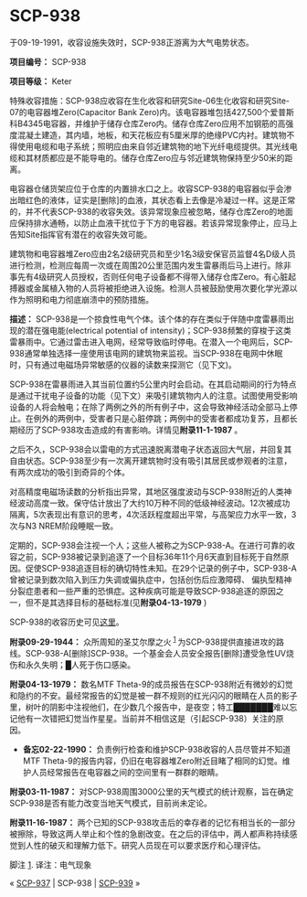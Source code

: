 # SCP-938
                        




于09-19-1991，收容设施失效时，SCP-938正游离为大气电势状态。



**项目编号：** SCP-938

**项目等级：** Keter

特殊收容措施：SCP-938应收容在生化收容和研究Site-06生化收容和研究Site-07的电容器堆Zero(Capacitor Bank Zero)内。该电容器堆包括427,500个爱普斯科B4345电容器，并维护于储存仓库Zero内。储存仓库Zero应用不加钢筋的高强度混凝土建造，其内墙，地板，和天花板应有5厘米厚的绝缘PVC内衬。建筑物不得使用电缆和电子系统；照明应由来自邻近建筑物的地下光纤电缆提供。其光线电缆和其材质都应是不能导电的。储存仓库Zero应与邻近建筑物保持至少50米的距离。

电容器仓储货架应位于仓库的内置排水口之上。收容SCP-938的电容器似乎会渗出暗红色的液体，证实是[删除]的血液，其状态看上去像是冷凝过一样。这是正常的，并不代表SCP-938的收容失效。该异常现象应被忽略，储存仓库Zero的地面应保持排水通畅，以防止血液干扰位于下方的电容器。若该异常现象停止，应马上告知Site指挥官有潜在的收容失效可能。

建筑物和电容器堆Zero应由2名2级研究员和至少1名3级安保官员监督4名D级人员进行检测，检测应每周一次或在周围20公里范围内发生雷暴雨后马上进行。除非事先有4级研究人员授权，否则任何电子设备都不得带入储存仓库Zero。有心脏起搏器或金属植入物的人员将被拒绝进入设施。检测人员被鼓励使用次要化学光源以作为照明和电力彻底崩溃中的预防措施。

**描述：** SCP-938是一个掠食性电气个体。该个体的存在类似于伴随中度雷暴雨出现的潜在强电能(electrical potential of intensity)；SCP-938频繁的穿梭于这类雷暴雨中。它通过雷击进入电网，经常导致临时停电。在潜入一个电网后，SCP-938通常单独选择一座使用该电网的建筑物来监视。当SCP-938在电网中休眠时，只有通过电磁场异常敏感的仪器的读数来探测它（见下文)。

SCP-938在雷暴雨进入其当前位置约5公里内时会启动。在其启动期间的行为特点是通过干扰电子设备的功能（见下文）来吸引建筑物内人的注意。试图使用受影响设备的人将会触电；在除了两例之外的所有例子中，这会导致神经活动全部马上停止。在例外的两例中，受害者只是心脏停跳；两例中的受害者都成功复苏，且都长期经历了SCP-938攻击造成的有害影响。详情见**附录11-1-1987** 。

之后不久，SCP-938会以雷电的方式迅速脱离潜电子状态返回大气层，并回复其自由状态。SCP-938至少有一次离开建筑物时没有吸引其居民或参观者的注意，有两次成功的吸引到奇异的个体。

对高精度电磁场读数的分析指出异常，其地区强度波动与SCP-938附近的人类神经波动高度一致。保守估计放出了大约10万种不同的低级神经波动。12次被成功隔离，5次表现出有意识的思考，4次活跃程度超出平常，与高架应力水平一致，3次与N3 NREM阶段睡眠一致。

定期的，SCP-938会注视一个人；这些人被称之为SCP-938-A。在进行可靠的收容之前，SCP-938被记录到追逐了一个目标36年11个月6天直到目标死于自然原因。促使SCP-938追逐目标的确切特性未知。在29个记录的例子中，SCP-938-A曾被记录到数次陷入到压力失调或偏执症中，包括创伤后应激障碍、 偏执型精神分裂症患者和一些严重的恐惧症。这种疾病可能是导致SCP-938追逐的原因之一，但不是其选择目标的基础标准(见**附录04-13-1979** )

SCP-938的收容历史可见<a shape='rect' class='newpage' href='/scp-938-containment-history'>&#36825;&#37324;</a>。

**附录09-29-1944：** 众所周知的圣艾尔摩之火<sup class='footnoteref'>
 <a shape='rect' class='footnoteref' id='footnoteref-1' href='javascript:;' onclick='WIKIDOT.page.utils.scrollToReference(&apos;footnote-1&apos;)'>1</a>
</sup>为SCP-938提供直接进攻的路线。SCP-938-A[删除]SCP-938。一个基金会人员安全报告[删除]遭受急性UV烧伤和永久失明；█人死于伤口感染。

**附录04-13-1979：** 数名MTF Theta-9的成员报告在SCP-938附近有微妙的幻觉和隐约的不安。最经常报告的幻觉是被一群不规则的红光闪闪的眼睛在人员的影子里，树叶的阴影中注视他们，在少数几个报告中，是夜空；特工███████难以忘记他有一次错把幻觉当作星星。当前并不相信这是（引起SCP-938）关注的原因。

- **备忘02-22-1990：** 负责例行检查和维护SCP-938收容的人员尽管并不知道MTF Theta-9的报告内容，仍旧在电容器堆Zero附近目睹了相同的幻觉。维护人员经常报告在电容器之间的空间里有一群群的眼睛。

**附录03-11-1987：** 对SCP-938周围3000公里的天气模式的统计观察，旨在确定SCP-938是否有能力改变当地天气模式，目前尚未定论。

**附录11-16-1987：** 两个已知的SCP-938攻击后的幸存者的记忆有相当长的一部分被擦除，导致这两人举止和个性的急剧改变。在之后的评估中，两人都声称持续感觉到人性的破灭和理解力低下。研究人员现在可以要求医疗和心理评估。


脚注
<a shape='rect' href='javascript:;' onclick='WIKIDOT.page.utils.scrollToReference(&apos;footnoteref-1&apos;)'>1</a>. 译注：电气现象



« [SCP-937](/scp-937) | SCP-938 | [SCP-939](/scp-939) »





                    